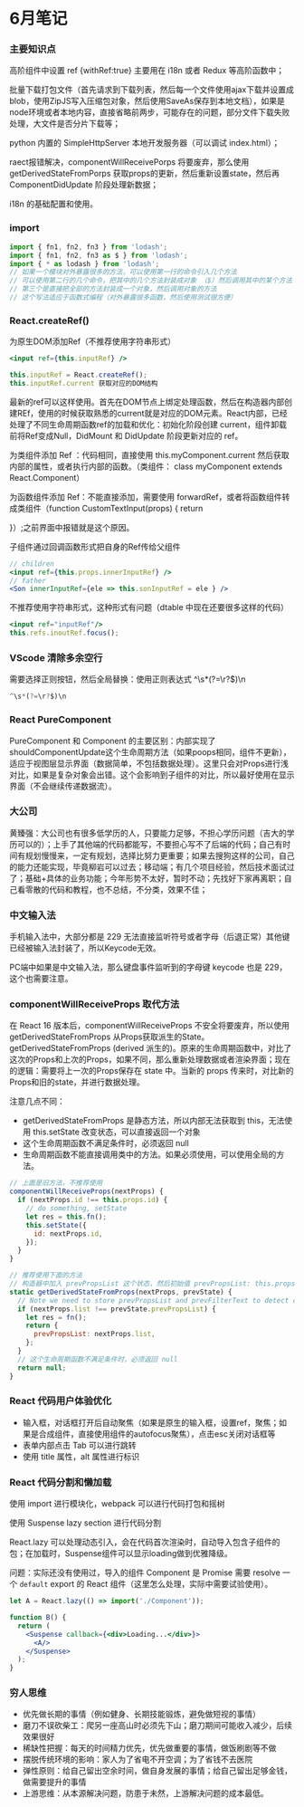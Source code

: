 # 6月笔记

### 主要知识点

高阶组件中设置 ref {withRef:true} 主要用在 i18n 或者 Redux 等高阶函数中；

批量下载打包文件（首先请求到下载列表，然后每一个文件使用ajax下载并设置成blob，使用ZipJS写入压缩包对象，然后使用SaveAs保存到本地文档），如果是node环境或者本地内容，直接省略前两步，可能存在的问题，部分文件下载失败处理，大文件是否分片下载等；

python 内置的 SimpleHttpServer 本地开发服务器（可以调试 index.html）；

raect报错解决，componentWillReceivePorps 将要废弃，那么使用 getDerivedStateFromPorps 获取props的更新，然后重新设置state，然后再ComponentDidUpdate 阶段处理新数据；

i18n 的基础配置和使用。

### import

~~~js
import { fn1, fn2, fn3 } from 'lodash';
import { fn1, fn2, fn3 as $ } from 'lodash';
import { * as lodash } from 'lodash';
// 如果一个模块对外暴露很多的方法，可以使用第一行的命令引入几个方法
// 可以使用第二行的几个命令，把其中的几个方法封装成对象 （$）然后调用其中的某个方法 $.fn1 $.fn2 使用
// 第三个是直接把全部的方法封装成一个对象，然后调用对象的方法
// 这个写法适应于函数式编程（对外暴露很多函数，然后使用测试很方便）
~~~

### React.createRef()

为原生DOM添加Ref（不推荐使用字符串形式）

~~~jsx
<input ref={this.inputRef} />

this.inputRef = React.createRef();
this.inputRef.current 获取对应的DOM结构
~~~

最新的ref可以这样使用。首先在DOM节点上绑定处理函数，然后在构造器内部创建REf，使用的时候获取熟悉的current就是对应的DOM元素。React内部，已经处理了不同生命周期函数ref的加载和优化：初始化阶段创建 current，组件卸载前将Ref变成Null，DidMount 和 DidUpdate 阶段更新对应的 ref。

为类组件添加 Ref ：代码相同，直接使用 this.myComponent.current 然后获取内部的属性，或者执行内部的函数。（类组件： class myComponent extends React.Component）

为函数组件添加 Ref：不能直接添加，需要使用 forwardRef，或者将函数组件转成类组件（function CustomTextInput(props) { return <div></fiv> }）;之前界面中报错就是这个原因。

子组件通过回调函数形式把自身的Ref传给父组件

~~~jsx
// children
<input ref={this.props.innerInputRef} />
// father
<Son innerInputRef={ele => this.sonInputRef = ele } />
~~~

不推荐使用字符串形式，这种形式有问题（dtable 中现在还要很多这样的代码）

~~~jsx
<input ref="inputRef"/>
this.refs.inoutRef.focus();
~~~

### VScode 清除多余空行

需要选择正则按钮，然后全局替换：使用正则表达式 ^\s*(?=\r?$)\n 

```js
^\s*(?=\r?$)\n
```

### React PureComponent

PureComponent 和 Component 的主要区别：内部实现了shouldComponentUpdate这个生命周期方法（如果poops相同，组件不更新），适应于视图层显示界面（数据简单，不包括数据处理）。这里只会对Props进行浅对比，如果是复杂对象会出错。这个会影响到子组件的对比，所以最好使用在显示界面（不会继续传递数据流）。

### 大公司

黄臻强：大公司也有很多低学历的人，只要能力足够，不担心学历问题（吉大的学历可以的）；上手了其他端的代码都能写，不要担心写不了后端的代码；自己有时间有规划慢慢来，一定有规划，选择比努力更重要；如果去搜狗这样的公司，自己的能力还能实现，毕竟柳岩可以过去；移动端；有几个项目经验，然后技术面试过了；基础+具体的业务功能；今年形势不太好，暂时不动；先找好下家再离职；自己看零散的代码和教程，也不总结，不分类，效果不佳；

### 中文输入法

手机输入法中，大部分都是 229 无法直接监听符号或者字母（后退正常）其他键已经被输入法封装了，所以Keycode无效。

PC端中如果是中文输入法，那么键盘事件监听到的字母键 keycode 也是 229，这个也需要注意。

### componentWillReceiveProps 取代方法

在 React 16 版本后，componentWillReceiveProps 不安全将要废弃，所以使用 getDerivedStateFromProps 从Props获取派生的State。getDerivedStateFromProps (derived 派生的)。原来的生命周期函数中，对比了这次的Props和上次的Props，如果不同，那么重新处理数据或者渲染界面；现在的逻辑：需要将上一次的Props保存在 state 中。当新的 props 传来时，对比新的Props和旧的state，并进行数据处理。

注意几点不同：

- getDerivedStateFromProps 是静态方法，所以内部无法获取到 this，无法使用 this.setState 改变状态，可以直接返回一个对象
- 这个生命周期函数不满足条件时，必须返回 null
- 生命周期函数不能直接调用类中的方法。如果必须使用，可以使用全局的方法。

~~~js
// 上面是旧方法，不推荐使用
componentWillReceiveProps(nextProps) {
  if (nextProps.id !== this.props.id) {
    // do something, setState
    let res = this.fn();
    this.setState({
      id: nextProps.id,
    });
  }
}

// 推荐使用下面的方法
// 构造器中加入 prevPropsList 这个状态，然后初始值 prevPropsList: this.props.list
static getDerivedStateFromProps(nextProps, prevState) {
  // Note we need to store prevPropsList and prevFilterText to detect changes.
  if (nextProps.list !== prevState.prevPropsList) {
    let res = fn();
    return {
      prevPropsList: nextProps.list,
    };
  }
  // 这个生命周期函数不满足条件时，必须返回 null
  return null;
}
~~~

### React 代码用户体验优化

- 输入框，对话框打开后自动聚焦（如果是原生的输入框，设置ref，聚焦；如果是合成组件，直接使用组件的autofocus聚焦），点击esc关闭对话框等
- 表单内部点击 Tab 可以进行跳转
- 使用 title 属性，alt 属性进行标识

### React 代码分割和懒加载

使用 import 进行模块化，webpack 可以进行代码打包和摇树

使用 Suspense lazy section 进行代码分割

React.lazy 可以处理动态引入，会在代码首次渲染时，自动导入包含子组件的包；在加载时，Suspense组件可以显示loading做到优雅降级。

问题：实际还没有使用过，导入的组件 Component 是 Promise 需要 resolve 一个 `default` export 的 React 组件（这里怎么处理，实际中需要试验使用）。

~~~jsx
let A = React.lazy(() => import('./Component'));

function B() {
  return (
    <Suspense callback={<div>Loading...</div>}>
      <A/>
    </Suspense>
  );
}
~~~

 

### 穷人思维

- 优先做长期的事情（例如健身、长期技能锻炼，避免做短视的事情）
- 磨刀不误砍柴工：爬另一座高山时必须先下山；磨刀期间可能收入减少，后续效果很好
- 稀缺性把握：每天的时间精力优先，优先做重要的事情，做饭刷剧等不做
- 摆脱传统环境的影响：家人为了省电不开空调；为了省钱不去医院
- 弹性原则：给自己留出空余时间，做自身发展的事情；给自己留出足够金钱，做需要提升的事情
- 上游思维：从本源解决问题，防患于未然，上游解决问题的成本最低。

